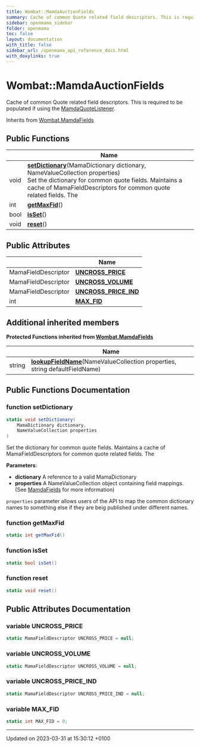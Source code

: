 ```yaml
---
title: Wombat::MamdaAuctionFields
summary: Cache of common Quote related field descriptors. This is required to be populated if using the MamdaQuoteListener. 
sidebar: openmama_sidebar
folder: openmama
toc: false
layout: documentation
with_title: false
sidebar_url: /openmama_api_reference_docs.html
with_doxylinks: true
---
```


# Wombat::MamdaAuctionFields



Cache of common Quote related field descriptors. This is required to be populated if using the [MamdaQuoteListener](). 

Inherits from [Wombat.MamdaFields](classWombat_1_1MamdaFields.html)

## Public Functions

|                | Name           |
| -------------- | -------------- |
| void | **[setDictionary](classWombat_1_1MamdaAuctionFields.html#function-setdictionary)**(MamaDictionary dictionary, NameValueCollection properties)<br>Set the dictionary for common quote fields. Maintains a cache of MamaFieldDescriptors for common quote related fields. The  |
| int | **[getMaxFid](classWombat_1_1MamdaAuctionFields.html#function-getmaxfid)**() |
| bool | **[isSet](classWombat_1_1MamdaAuctionFields.html#function-isset)**() |
| void | **[reset](classWombat_1_1MamdaAuctionFields.html#function-reset)**() |

## Public Attributes

|                | Name           |
| -------------- | -------------- |
| MamaFieldDescriptor | **[UNCROSS_PRICE](classWombat_1_1MamdaAuctionFields.html#variable-uncross-price)**  |
| MamaFieldDescriptor | **[UNCROSS_VOLUME](classWombat_1_1MamdaAuctionFields.html#variable-uncross-volume)**  |
| MamaFieldDescriptor | **[UNCROSS_PRICE_IND](classWombat_1_1MamdaAuctionFields.html#variable-uncross-price-ind)**  |
| int | **[MAX_FID](classWombat_1_1MamdaAuctionFields.html#variable-max-fid)**  |

## Additional inherited members

**Protected Functions inherited from [Wombat.MamdaFields](classWombat_1_1MamdaFields.html)**

|                | Name           |
| -------------- | -------------- |
| string | **[lookupFieldName](classWombat_1_1MamdaFields.html#function-lookupfieldname)**(NameValueCollection properties, string defaultFieldName) |


## Public Functions Documentation

### function setDictionary

```csharp
static void setDictionary(
    MamaDictionary dictionary,
    NameValueCollection properties
)
```

Set the dictionary for common quote fields. Maintains a cache of MamaFieldDescriptors for common quote related fields. The 

**Parameters**: 

  * **dictionary** A reference to a valid MamaDictionary
  * **properties** A NameValueCollection object containing field mappings. (See [MamdaFields](classWombat_1_1MamdaFields.html) for more information)


`properties` parameter allows users of the API to map the common dictionary names to something else if they are beig published under different names.


### function getMaxFid

```csharp
static int getMaxFid()
```


### function isSet

```csharp
static bool isSet()
```


### function reset

```csharp
static void reset()
```


## Public Attributes Documentation

### variable UNCROSS_PRICE

```csharp
static MamaFieldDescriptor UNCROSS_PRICE = null;
```


### variable UNCROSS_VOLUME

```csharp
static MamaFieldDescriptor UNCROSS_VOLUME = null;
```


### variable UNCROSS_PRICE_IND

```csharp
static MamaFieldDescriptor UNCROSS_PRICE_IND = null;
```


### variable MAX_FID

```csharp
static int MAX_FID = 0;
```


-------------------------------

Updated on 2023-03-31 at 15:30:12 +0100